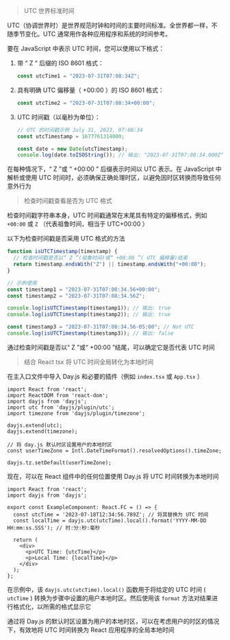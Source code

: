 >UTC 世界标准时间

UTC（协调世界时）是世界规范时钟和时间的主要时间标准。全世界都一样，不随季节变化。UTC 通常用作各种应用程序和系统的时间参考。

要在 JavaScript 中表示 UTC 时间，您可以使用以下格式：



1. 带 “ Z “ 后缀的 ISO 8601 格式：

   ```js
   const utcTime1 = "2023-07-31T07:08:34Z";
   ```

   

2. 具有明确 UTC 偏移量（ +00:00 ）的 ISO 8601 格式：

   ```js
   const utcTime2 = "2023-07-31T07:08:34+00:00";
   ```

   

3. UTC 时间戳（以毫秒为单位）：

   ```js
   // UTC 的时间戳示例 July 31, 2023, 07:08:34 
   const utcTimestamp = 1677761314000;  
   
   const date = new Date(utcTimestamp);
   console.log(date.toISOString()); // 输出: "2023-07-31T07:08:34.000Z"
   
   ```

   

在每种情况下，“ Z ”或 “ +00:00 ” 后缀表示时间以 UTC 表示。在 JavaScript 中解析或使用 UTC 时间时，必须确保正确处理时区，以避免因时区转换而导致任何意外行为



> 检查时间戳查看是否为 UTC 格式

检查时间戳字符串本身，UTC 时间戳通常在末尾具有特定的偏移格式，例如 `+00:00`  或 `Z` （代表祖鲁时间，相当于 UTC+00:00 ）

以下为检查时间戳是否采用 UTC 格式的方法

```js
function isUTCTimestamp(timestamp) {
  // 检查时间戳是否以“ Z ”(祖鲁时间)或“ +00:00 ”( UTC 偏移量)结束
  return timestamp.endsWith("Z") || timestamp.endsWith("+00:00");
}

// 示例使用
const timestamp1 = "2023-07-31T07:08:34.56+00:00";
const timestamp2 = "2023-07-31T07:08:34.56Z";

console.log(isUTCTimestamp(timestamp1)); // 输出: true
console.log(isUTCTimestamp(timestamp2)); // 输出: true

const timestamp3 = "2023-07-31T07:08:34.56-05:00"; // Not UTC
console.log(isUTCTimestamp(timestamp3)); // 输出: false

```

通过检查时间戳是否以“ Z ”或“ +00:00 ”结尾，可以确定它是否代表 UTC 时间



> 结合 React tsx 将 UTC 时间全局转化为本地时间

在主入口文件中导入 Day.js 和必要的插件（例如 `index.tsx`  或 `App.tsx`  ）

```tsx
import React from 'react';
import ReactDOM from 'react-dom';
import dayjs from 'dayjs';
import utc from 'dayjs/plugin/utc';
import timezone from 'dayjs/plugin/timezone';

dayjs.extend(utc);
dayjs.extend(timezone);

// 将 day.js 默认时区设置用户的本地时区
const userTimeZone = Intl.DateTimeFormat().resolvedOptions().timeZone;

dayjs.tz.setDefault(userTimeZone);

```



现在，可以在 React 组件中的任何位置使用 Day.js 将 UTC 时间转换为本地时间

```tsx
import React from 'react';
import dayjs from 'dayjs';

export const ExampleComponent: React.FC = () => {
  const utcTime = '2023-07-18T12:34:56.789Z'; // 将其替换为 UTC 时间
  const localTime = dayjs.utc(utcTime).local().format('YYYY-MM-DD HH:mm:ss.SSS'); // 时:分:秒:毫秒

  return (
    <div>
      <p>UTC Time: {utcTime}</p>
      <p>Local Time: {localTime}</p>
    </div>
  );
};

```



在示例中，该 `dayjs.utc(utcTime).local()` 函数用于将给定的 UTC 时间 ( `utcTime` ) 转换为步骤中设置的用户本地时区。然后使用该 `format` 方法对结果进行格式化，以所需的格式显示它

通过将 Day.js 的默认时区设置为用户的本地时区，可以在考虑用户的时区的情况下，有效地将 UTC 时间转换为 React 应用程序的全局本地时间
